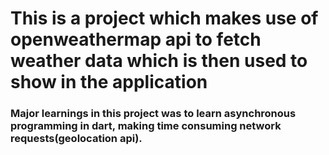 # This is a project which makes use of openweathermap api to fetch weather data which is then used to show in the application
### Major learnings in this project was to learn asynchronous programming in dart, making time consuming network requests(geolocation api).
